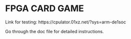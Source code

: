 # FPGA CARD GAME

<p>Link for testing: https://cpulator.01xz.net/?sys=arm-de1soc</p>
<p>Go through the doc file for detailed instructions.</p>
